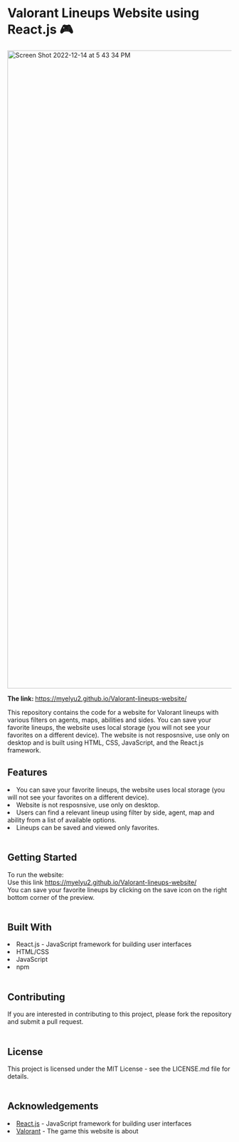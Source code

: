 # Valorant Lineups Website using React.js 🎮
<img width="1434" alt="Screen Shot 2022-12-14 at 5 43 34 PM" src="https://user-images.githubusercontent.com/89800281/207739099-e4655560-b7a7-44fc-baf9-1c6707986025.png">

<b>The link: </b> https://myelyu2.github.io/Valorant-lineups-website/ 

This repository contains the code for a website for Valorant lineups with various filters on agents, maps, abilities and sides.
You can save your favorite lineups, the website uses local storage (you will not see your favorites on a different device).
The website is not resposnsive, use only on desktop and is built using HTML, CSS, JavaScript, and the React.js framework.
<br/>

## Features
<li>You can save your favorite lineups, the website uses local storage (you will not see your favorites on a different device).</li>
<li>Website is not resposnsive, use only on desktop.</li>
<li>Users can find a relevant lineup using filter by side, agent, map and ability from a list of available options.</li>
<li>Lineups can be saved and viewed only favorites.</li>
<br/>

## Getting Started
To run the website:<br/>
Use this link https://myelyu2.github.io/Valorant-lineups-website/ <br/>
You can save your favorite lineups by clicking on the save icon on the right bottom corner of the preview.<br/>
<br/>

## Built With
<li>React.js - JavaScript framework for building user interfaces</li>
<li>HTML/CSS</li>
<li>JavaScript</li>
<li>npm</li>
<br/>


## Contributing
If you are interested in contributing to this project, please fork the repository and submit a pull request.
<br/>
<br/>

## License
This project is licensed under the MIT License - see the LICENSE.md file for details.
<br/>
<br/>

## Acknowledgements
<li><a href="https://reactjs.org/" target="_blank">React.js</a> - JavaScript framework for building user interfaces</li>
<li><a href="https://playvalorant.com/en-us/?gclid=Cj0KCQiAtvSdBhD0ARIsAPf8oNnVcr1rt9K33aZZDbirenEeniyE86cydj4TqbsaIyPH7o8Ss3pfQsEaAqjREALw_wcB&gclsrc=aw.ds" target="_blank">Valorant</a> - The game this website is about</li>

